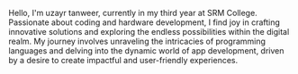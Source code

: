 Hello, I'm uzayr tanweer, currently in my third year at SRM College.
Passionate about coding and hardware development, I find joy in crafting innovative solutions and exploring the endless possibilities within the digital realm. My journey involves unraveling the intricacies of programming languages and delving into the dynamic world of app development, driven by a desire to create impactful and user-friendly experiences.
